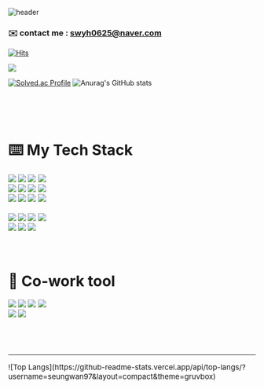 ![header](https://capsule-render.vercel.app/api?type=waving&color=gradient&height=250&section=header&text=Seungwan&fontSize=90)

### ✉️ contact me : swyh0625@naver.com

[![Hits](https://hits.seeyoufarm.com/api/count/incr/badge.svg?url=https%3A%2F%2Fgithub.com%2Fseungwan97%2Fhit-counter&count_bg=%233DC8AF&title_bg=%23555555&icon=tencentqq.svg&icon_color=%23E7E7E7&title=visitors&edge_flat=false)](https://hits.seeyoufarm.com)



<a href="https://www.instagram.com/naw___s.k/" target="_blank"><img src="https://img.shields.io/badge/Instagram-E4405F?style=plastic-square&logo=Instagram&logoColor=white"/></a>


<p>

[![Solved.ac Profile](http://mazassumnida.wtf/api/v2/generate_badge?boj=younhaholic97)](https://solved.ac/백준아이디/)
![Anurag's GitHub stats](https://github-readme-stats.vercel.app/api?username=seungwan97&show_icons=true&theme=cobalt)

</p>

<br>
<br>
<br>


<div align = "left" style="font-size:15px">
  <h1> ⌨️ My Tech Stack </h1>
  
<img src="https://img.shields.io/badge/html5-E34F26?style=plastic-square&logo=html5&logoColor=white" />
<img src="https://img.shields.io/badge/css3-1572B6?style=plastic-square&logo=css3&logoColor=white" />
<img src="https://img.shields.io/badge/scss-F24E1E?style=plastic-square&logo=css3&logoColor=white" />
<img src="https://img.shields.io/badge/bootstrap-7952B3?style=plastic-square&logo=Bootstrap&logoColor=white"/> 
<br>
<img src="https://img.shields.io/badge/javascript-F7DF1E?style=plastic-square&logo=JSS&logoColor=white"/>
<img src="https://img.shields.io/badge/node.js-339933?style=plastic-square&logo=Node.js&logoColor=white">
<img src="https://img.shields.io/badge/Vue.js-4FC08D?style=plastic-square&logo=Vue.js&logoColor=white" />
<img src="https://img.shields.io/badge/React.js-61DAFB?style=plastic-square&logo=React&logoColor=white"/>
<br>
<img src="https://img.shields.io/badge/Redux-764ABC?style=plastic-square&logo=Redux&logoColor=white"/>
<img src="https://img.shields.io/badge/styled-components-DB7093?style=plastic-square&logo=styled-components&logoColor=white" />
<img src="https://img.shields.io/badge/Next.js-1572B6?style=plastic-square&logo=Next.js&logoColor=white"/>
<img src="https://img.shields.io/badge/typescript-1976D2?style=plastic-square&logo=TypeScript&logoColor=white"/>   
<br>
<br> 
 
<img src="https://img.shields.io/badge/python-3776AB?style=plastic-square&logo=python&logoColor=white" />
<img src="https://img.shields.io/badge/java-C71A36?style=plastic-square&logo=java&logoColor=white" />
<img src="https://img.shields.io/badge/Spring-003300?style=plastic-square&logo=Spring&logoColor=lightgreen"/>
<img src="https://img.shields.io/badge/Spring Boot-6DB33F?style=plastic-square&logo=Spring Boot&logoColor=white" />
<br> 
<img src="https://img.shields.io/badge/Mysql-007396?style=plastic-square&logo=MySql&logoColor=white"/>
<img src="https://img.shields.io/badge/mysql-4479A1?style=plastic-square&logo=mysql&logoColor=white" />
<img src="https://img.shields.io/badge/git-F05032?style=plastic-square&logo=git&logoColor=white" />
<div>
  

<br>
<br>

<div align = "left" style="font-size:15px">
  <h1> 👋 Co-work tool </h1>

<img src="https://img.shields.io/badge/Jira-0052CC?style=plastic-square&logo=Jira Software&logoColor=white">
<img src="https://img.shields.io/badge/GitHub-181717?style=plastic-square&logo=GitHub&logoColor=white">
<img src="https://img.shields.io/badge/GitLab-FC6D26?style=plastic-square&logo=GitLab&logoColor=white">
<img src="https://img.shields.io/badge/Mattermost-0058CC?style=plastic-square&logo=Mattermost&logoColor=white">
<br> 
<img src="https://img.shields.io/badge/Notion-000000?style=plastic-square&logo=Notion&logoColor=white">
<img src="https://img.shields.io/badge/Figma-F24E1E?style=plastic-square&logo=Figma&logoColor=white">
<br>
</div>



<br>
<br>
<br>
  
</p>
<hr/>
![Top Langs](https://github-readme-stats.vercel.app/api/top-langs/?username=seungwan97&layout=compact&theme=gruvbox)
